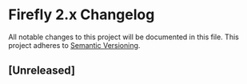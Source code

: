# Firefly 2.x Changelog

All notable changes to this project will be documented in this file.
This project adheres to [Semantic Versioning](http://semver.org/).

## [Unreleased]


